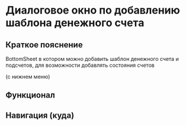 # Диалоговое окно по добавлению шаблона денежного счета

## Краткое пояснение

BottomSheet в котором можно добавить шаблон денежного счета и подсчетов, для возможности 
добавлять состояния счетов

(с нижнем меню)

## Функционал

## Навигация (куда)
